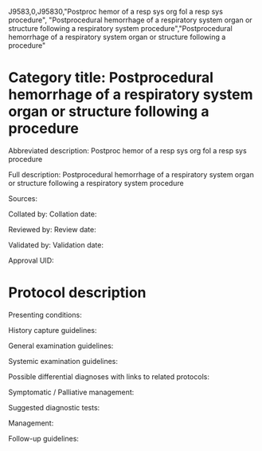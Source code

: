 J9583,0,J95830,"Postproc hemor of a resp sys org fol a resp sys procedure", "Postprocedural hemorrhage of a respiratory system organ or structure following a respiratory system procedure","Postprocedural hemorrhage of a respiratory system organ or structure following a procedure"
# Category title: Postprocedural hemorrhage of a respiratory system organ or structure following a procedure

Abbreviated description: Postproc hemor of a resp sys org fol a resp sys procedure

Full description: Postprocedural hemorrhage of a respiratory system organ or structure following a respiratory system procedure

Sources:

Collated by:
Collation date:

Reviewed by:
Review date:

Validated by:
Validation date:

Approval UID:

# Protocol description

Presenting conditions:

History capture guidelines:

General examination guidelines:

Systemic examination guidelines:

Possible differential diagnoses with links to related protocols:

Symptomatic / Palliative management:

Suggested diagnostic tests:

Management:

Follow-up guidelines:
